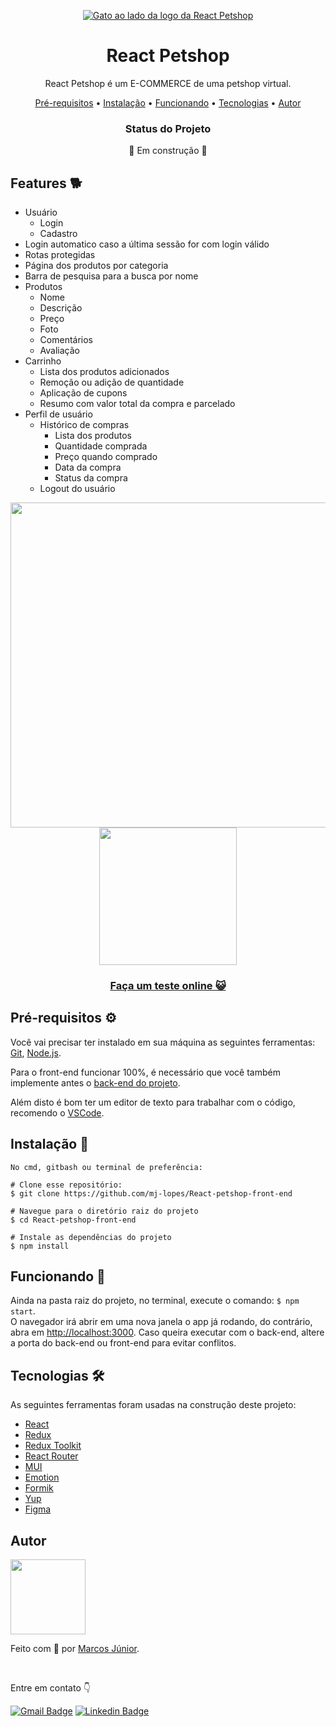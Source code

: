 <p align='center'>  
<a href='https://nice-weather.vercel.app' > 
  <img src='https://user-images.githubusercontent.com/56007721/152653853-151f1e9c-f7b5-4266-b280-e84b998130a6.png' alt='Gato ao lado da logo da React Petshop'> 
</a>
</p>

<h1 align='center'>React Petshop</h1> 
<p align='center'>  
React Petshop é um E-COMMERCE de uma petshop virtual. 

<p align="center">
 <a href="#requisitos">Pré-requisitos</a> •
 <a href="#instalacao">Instalação</a> •
 <a href="#funcionando">Funcionando</a> •
 <a href="#tecnologias">Tecnologias</a> •   
 <a href="#autor">Autor</a> 
</p>

<div align='center'>
	<h3>Status do Projeto</h3>
	<p>🚧 Em construção 🚧</p>
</div>

<h2> Features 🐕</h2>

- Usuário
  - Login
  - Cadastro
- Login automatico caso a última sessão for com login válido
- Rotas protegidas 
- Página dos produtos por categoria
- Barra de pesquisa para a busca por nome
- Produtos
  - Nome
  - Descrição
  - Preço  
  - Foto
  - Comentários
  - Avaliação
- Carrinho
  - Lista dos produtos adicionados
  - Remoção ou adição de quantidade
  - Aplicação de cupons
  - Resumo com valor total da compra e parcelado
- Perfil de usuário 
  - Histórico de compras
    - Lista dos produtos
    - Quantidade comprada
    - Preço quando comprado
    - Data da compra
    - Status da compra
  - Logout do usuário

<div align='center'> 
<img src='https://user-images.githubusercontent.com/56007721/152652222-12bc82b0-d0f0-4ea6-80d7-fdf2aa92fd25.png'/ style="width: 520px;" />   <img src='https://user-images.githubusercontent.com/56007721/152652243-c52c174c-ef4f-4b6a-a6c1-7303a5b0c554.png' style="width: 220px;"/>

<a href='https://react-petshop-front-end-mj-lopes.vercel.app/'> <h3> Faça um teste online 😺</h3> </a>

</div>


<h2 id='requisitos'> Pré-requisitos ⚙</h2>

Você vai precisar ter instalado em sua máquina as seguintes ferramentas:
[Git](https://git-scm.com), [Node.js](https://nodejs.org/en/).

Para o front-end funcionar 100%, é necessário que você também implemente antes o [back-end do projeto](https://github.com/mj-lopes/React-petshop-back-end). 

Além disto é bom ter um editor de texto para trabalhar com o código, recomendo o [VSCode](https://code.visualstudio.com/).

<h2 id='instalacao'> Instalação 🔧</h2>

``` 
No cmd, gitbash ou terminal de preferência: 

# Clone esse repositório:
$ git clone https://github.com/mj-lopes/React-petshop-front-end

# Navegue para o diretório raiz do projeto
$ cd React-petshop-front-end

# Instale as dependências do projeto
$ npm install
```

<h2 id='funcionando'> Funcionando 💨 </h2>

Ainda na pasta raiz do projeto, no terminal, execute o comando: ``` $ npm start ```.<br/>
O navegador irá abrir em uma nova janela o app já rodando, do contrário, abra em [http://localhost:3000](http://localhost:3000).
Caso queira executar com o back-end, altere a porta do back-end ou front-end para evitar conflitos. 

<h2 id='tecnologias'> Tecnologias 🛠 </h2>

As seguintes ferramentas foram usadas na construção deste projeto:

- [React](https://pt-br.reactjs.org/)
- [Redux](https://react-redux.js.org/)
- [Redux Toolkit](https://redux-toolkit.js.org/)
- [React Router](https://reactrouter.com/)
- [MUI](https://mui.com/)
- [Emotion](https://emotion.sh/docs/introduction)
- [Formik](https://formik.org/docs/overview)
- [Yup](https://www.npmjs.com/package/yup)
- [Figma](https://www.figma.com/ui-design-tool/)

<h2 id='autor'> Autor </h2>

<img src='https://user-images.githubusercontent.com/56007721/140599522-58255910-aa8e-4045-9cf9-2f061d6dd472.png' style="width: 120px;">
<p>Feito com 🧡 por <a href='https://github.com/mj-lopes'>Marcos Júnior</a>. </p><br/>
<p>Entre em contato 👇

[![Gmail Badge](https://img.shields.io/badge/-mlrj.junior%40gmail.com-c14438?style=flat-square&logo=Gmail&logoColor=white&link=mailto:mlrj.junior@gmail.com)](mailto:mlrj.junior@gmail.com)
[![Linkedin Badge](https://img.shields.io/badge/-Marcos_Junior-blue?style=flat-square&logo=Linkedin&logoColor=white&link=https://www.linkedin.com/in/mlrjunior/)](https://www.linkedin.com/in/mlrjunior/) 
</p>

